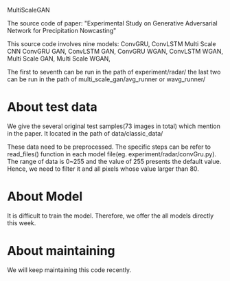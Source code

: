  MultiScaleGAN

The source code of paper:
"Experimental Study on Generative Adversarial Network for Precipitation Nowcasting"


This source code involves nine models:
ConvGRU,
ConvLSTM
Multi Scale CNN
ConvGRU GAN,
ConvLSTM GAN,
ConvGRU WGAN,
ConvLSTM WGAN,
Multi Scale GAN,
Multi Scale WGAN,

The first to seventh can be run in the path of experiment/radar/
the last two can be run in the path of multi_scale_gan/avg_runner or wavg_runner/

# About test data
We give the several original test samples(73 images in total) which mention in the paper. It located in the path of data/classic_data/ 


These data need to be preprocessed. The specific steps can be refer to read_files() function in each model file(eg. experiment/radar/convGru.py).
The range of data is 0~255 and the value of 255 presents the default value. Hence, we need to filter it and all pixels whose value larger than 80. 


# About Model
It is difficult to train the model. Therefore, we offer the all models directly this week.


# About maintaining
We will keep maintaining this code recently. 